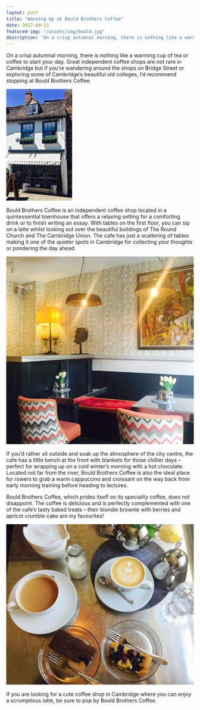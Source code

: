 ```yaml
---
layout: post
title: "Warming Up at Bould Brothers Coffee"
date: 2017-09-13
featured-img: "/assets/img/bould.jpg"
description: "On a crisp autumnal morning, there is nothing like a warming cup of tea or coffee to start your day."
---
```


On a crisp autumnal morning, there is nothing like a warming cup of tea or coffee to start your day. Great independent coffee shops are not rare in Cambridge but if you’re wandering around the shops on Bridge Street or exploring some of Cambridge’s beautiful old colleges, I’d recommend stopping at Bould Brothers Coffee.

![Bould Brothers Coffee, Bridge Street, Cambridge](/assets/img/bould1.jpg)



Bould Brothers Coffee is an independent coffee shop located in a quintessential townhouse that offers a relaxing setting for a comforting drink or to finish writing an essay. With tables on the first floor, you can sip on a latte whilst looking out over the beautiful buildings of The Round Church and The Cambridge Union. The cafe has just a scattering of tables making it one of the quieter spots in Cambridge for collecting your thoughts or pondering the day ahead.

![Inside Bould Brothers Coffee](/assets/img/bould3.jpg)

If you’d rather sit outside and soak up the atmosphere of the city centre, the cafe has a little bench at the front with blankets for those chillier days – perfect for wrapping up on a cold winter’s morning with a hot chocolate. Located not far from the river, Bould Brothers Coffee is also the ideal place for rowers to grab a warm cappuccino and croissant on the way back from early morning training before heading to lectures.

Bould Brothers Coffee, which prides itself on its speciality coffee, does not disappoint. The coffee is delicious and is perfectly complemented with one of the cafe’s tasty baked treats – their blondie brownie with berries and apricot crumble cake are my favourites!

![Coffee and Cake in Cambridge Bould Brothers Coffee, Bridge Street](/assets/img/bould4.jpg)

If you are looking for a cute coffee shop in Cambridge where you can enjoy a scrumptious latte, be sure to pop by Bould Brothers Coffee.
